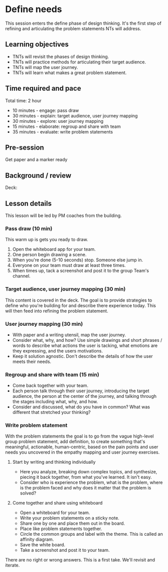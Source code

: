 # Define needs

This session enters the define phase of design thinking. It's the first step of refining and articulating the problem statements NTs will address.

## Learning objectives

* TNTs will revisit the phases of design thinking.
* TNTs will practice methods for articulating their target audience.
* TNTs will map the user journey.
* TNTs will learn what makes a great problem statement.

## Time required and pace

Total time: 2 hour

* 10 minutes - engage: pass draw
* 30 minutes - explain: target audience, user journey mapping
* 30 minutes - explore: user journey mapping
* 15 minutes - elaborate: regroup and share with team
* 35 minutes - evaluate: write problem statements

## Pre-session

Get paper and a marker ready

## Background / review

Deck:

## Lesson details

This lesson will be led by PM coaches from the building.

### Pass draw (10 min)

This warm up is gets you ready to draw.

1. Open the whiteboard app for your team.
2. One person begin drawing a scene.
3. When you're done (5-10 seconds) stop. Someone else jump in.
4. Everyone on your team must draw at least three times.
5. When times up, tack a screenshot and post it to the group Team's channel.

### Target audience, user journey mapping (30 min)

This content is covered in the deck. The goal is to provide strategies to define who you're building for and describe there experience today. This will then feed into refining the problem statement.

### User journey mapping (30 min)

* With paper and a writing utensil, map the user journey.
* Consider what, why, and how? Use simple drawings and short phrases / words to describe what actions the user is tacking, what emotions are they expressing, and the users motivations.
* Keep it solution agnostic. Don't describe the details of how the user meets their needs.

### Regroup and share with team (15 min)

* Come back together with your team.
* Each person talk through their user journey, introducing the target audience, the person at the center of the journey, and talking through the stages including what, why, and how.
* Consider and discussed, what do you have in common? What was different that stretched your thinking?

### Write problem statement

With the problem statements the goal is to go from the vague high-level group problem statement, add definition, to create something that's meaningful, actionable, human-centric, based on the pain points and user needs you uncovered in the empathy mapping and user journey exercises.

1. Start by writing and thinking individually
    * Here you analyze, breaking down complex topics, and synthesize, piecing it back together, from what you've learned. It isn't easy.
    * Consider who is experience the problem, what is the problem, where is the problem faced and why does it matter that the problem is solved?

2. Come together and share using whiteboard
    * Open a whiteboard for your team.
    * Write your problem statements on a sticky note.
    * Share one by one and place them out in the board.
    * Place like problem statements together.
    * Circle the common groups and label with the theme. This is called an affinity diagram.
    * Save the white board.
    * Take a screenshot and post it to your team.

There are no right or wrong answers. This is a first take. We'll revisit and iterate.
